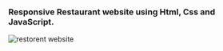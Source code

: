 ### Responsive Restaurant website using Html, Css and JavaScript.

![restorent website](https://github.com/st23072000/restaurant-website/assets/143484841/2cc2230e-62f7-486b-b93f-0684beab1757)

